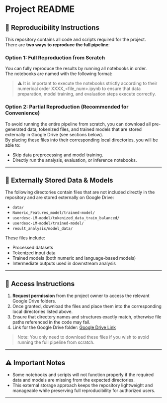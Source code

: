 # Project README

## 🔄 Reproducibility Instructions

This repository contains all code and scripts required for the project.  
There are **two ways to reproduce the full pipeline**:

### Option 1: Full Reproduction from Scratch
You can fully reproduce the results by running all notebooks in order.  
The notebooks are named with the following format:


> ⚠️ It is important to execute the notebooks strictly according to their numerical order XXXX_<file_num>.ipynb to ensure that data preparation, model training, and evaluation steps execute correctly.

### Option 2: Partial Reproduction (Recommended for Convenience)
To avoid running the entire pipeline from scratch, you can download all pre-generated data, tokenized files, and trained models that are stored externally in Google Drive (see sections below).  
By placing these files into their corresponding local directories, you will be able to:

- Skip data preprocessing and model training.
- Directly run the analysis, evaluation, or inference notebooks.

---

## 📂 Externally Stored Data & Models

The following directories contain files that are not included directly in the repository and are stored externally on Google Drive:

- `data/`
- `Numeric_Features_model/trained-model/`
- `userdesc-LM-model/tokenized_data_train_balanced/`
- `userdesc-LM-model/trained-model/`
- `result_analysis/model_data/`

These files include:

- Processed datasets
- Tokenized input data
- Trained models (both numeric and language-based models)
- Intermediate outputs used in downstream analysis

---

## 🔑 Access Instructions

1. **Request permission** from the project owner to access the relevant Google Drive folders.
2. Once granted, download the files and place them into the corresponding local directories listed above.
3. Ensure that directory names and structures exactly match, otherwise file paths referenced in the code may fail.
4. Link for the Google Drive folder: [Google Drive Link](https://drive.google.com/drive/folders/1ox-ts3BTSjR-zu8UbjQ4-lzvwY0nqoBW?usp=sharing)
> Note: You only need to download these files if you wish to avoid running the full pipeline from scratch.

---

## ⚠️ Important Notes

- Some notebooks and scripts will not function properly if the required data and models are missing from the expected directories.
- This external storage approach keeps the repository lightweight and manageable while preserving full reproducibility for authorized users.

---


